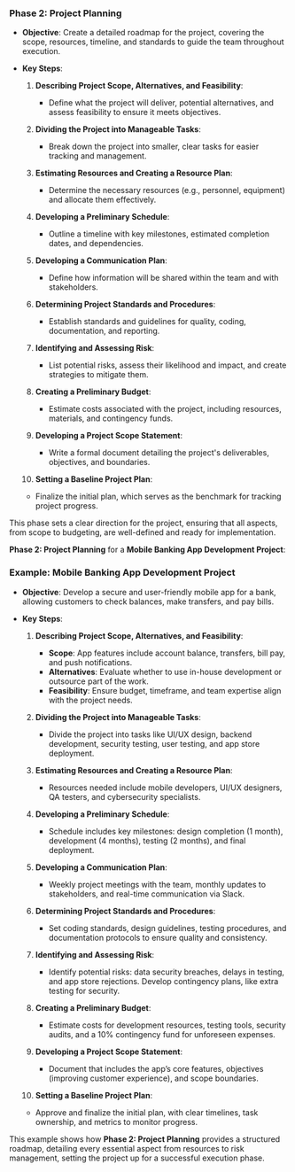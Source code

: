 ### Phase 2: Project Planning

- **Objective**: Create a detailed roadmap for the project, covering the scope, resources, timeline, and standards to guide the team throughout execution.

- **Key Steps**:

  1. **Describing Project Scope, Alternatives, and Feasibility**: 
     - Define what the project will deliver, potential alternatives, and assess feasibility to ensure it meets objectives.

  2. **Dividing the Project into Manageable Tasks**: 
     - Break down the project into smaller, clear tasks for easier tracking and management.

  3. **Estimating Resources and Creating a Resource Plan**: 
     - Determine the necessary resources (e.g., personnel, equipment) and allocate them effectively.

  4. **Developing a Preliminary Schedule**: 
     - Outline a timeline with key milestones, estimated completion dates, and dependencies.

  5. **Developing a Communication Plan**: 
     - Define how information will be shared within the team and with stakeholders.

  6. **Determining Project Standards and Procedures**: 
     - Establish standards and guidelines for quality, coding, documentation, and reporting.

  7. **Identifying and Assessing Risk**: 
     - List potential risks, assess their likelihood and impact, and create strategies to mitigate them.

  8. **Creating a Preliminary Budget**: 
     - Estimate costs associated with the project, including resources, materials, and contingency funds.

  9. **Developing a Project Scope Statement**: 
     - Write a formal document detailing the project's deliverables, objectives, and boundaries.

  10. **Setting a Baseline Project Plan**: 
     - Finalize the initial plan, which serves as the benchmark for tracking project progress.

This phase sets a clear direction for the project, ensuring that all aspects, from scope to budgeting, are well-defined and ready for implementation.


**Phase 2: Project Planning** for a **Mobile Banking App Development Project**:

### Example: Mobile Banking App Development Project

- **Objective**: Develop a secure and user-friendly mobile app for a bank, allowing customers to check balances, make transfers, and pay bills.

- **Key Steps**:

  1. **Describing Project Scope, Alternatives, and Feasibility**: 
     - **Scope**: App features include account balance, transfers, bill pay, and push notifications.
     - **Alternatives**: Evaluate whether to use in-house development or outsource part of the work.
     - **Feasibility**: Ensure budget, timeframe, and team expertise align with the project needs.

  2. **Dividing the Project into Manageable Tasks**: 
     - Divide the project into tasks like UI/UX design, backend development, security testing, user testing, and app store deployment.

  3. **Estimating Resources and Creating a Resource Plan**: 
     - Resources needed include mobile developers, UI/UX designers, QA testers, and cybersecurity specialists.

  4. **Developing a Preliminary Schedule**: 
     - Schedule includes key milestones: design completion (1 month), development (4 months), testing (2 months), and final deployment.

  5. **Developing a Communication Plan**: 
     - Weekly project meetings with the team, monthly updates to stakeholders, and real-time communication via Slack.

  6. **Determining Project Standards and Procedures**: 
     - Set coding standards, design guidelines, testing procedures, and documentation protocols to ensure quality and consistency.

  7. **Identifying and Assessing Risk**: 
     - Identify potential risks: data security breaches, delays in testing, and app store rejections. Develop contingency plans, like extra testing for security.

  8. **Creating a Preliminary Budget**: 
     - Estimate costs for development resources, testing tools, security audits, and a 10% contingency fund for unforeseen expenses.

  9. **Developing a Project Scope Statement**: 
     - Document that includes the app’s core features, objectives (improving customer experience), and scope boundaries.

  10. **Setting a Baseline Project Plan**: 
     - Approve and finalize the initial plan, with clear timelines, task ownership, and metrics to monitor progress.

This example shows how **Phase 2: Project Planning** provides a structured roadmap, detailing every essential aspect from resources to risk management, setting the project up for a successful execution phase.
